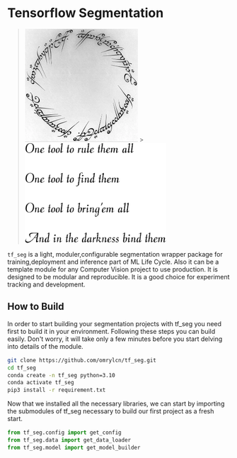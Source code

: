 # Tensorflow Segmentation


>   <img title="ring" alt="ring" src="images/ring.png" height=255> >  <img title="tf_seg" alt="tf_seg" src="images/tf_seg.png" height=225>




```tf_seg``` is a light, moduler,configurable segmentation wrapper package for training,deployment and inference part of ML Life Cycle. Also it can be a template module for any Computer Vision project to use production. It is designed to be modular and reproducible. It is a good choice for experiment tracking and development.

## How to Build
In order to start building your segmentation projects with tf_seg you need first to build it in your environment. Following these steps you can build easily. Don't worry, it will take only a few minutes before you start delving into details of the module.

``` bash
git clone https://github.com/omrylcn/tf_seg.git
cd tf_seg
conda create -n tf_seg python=3.10
conda activate tf_seg
pip3 install -r requirement.txt
```

Now that we installed all the necessary libraries, we can start by importing the submodules of tf_seg necessary to build our first project as a fresh start.

``` python
from tf_seg.config import get_config
from tf_seg.data import get_data_loader
from tf_seg.model import get_model_builder
```

